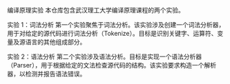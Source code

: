 编译原理实验
本仓库包含武汉理工大学编译原理课程的两个实验。

实验 1：词法分析
第一个实验聚焦于词法分析。该实验涉及创建一个词法分析器，用于对给定的源代码进行词法分析（Tokenize）。目标是识别关键字、运算符、变量及源语言的其他组成部分。

实验 2：语法分析
第二个实验涉及语法分析。目标是实现一个语法分析器（Parser），用于根据给定的文法检查源代码的结构。该实验要求构造一个解析器，以检测并报告语法错误。
